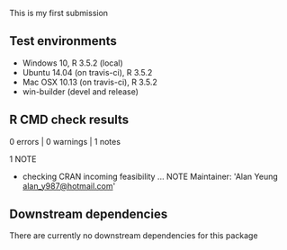 This is my first submission

## Test environments
* Windows 10, R 3.5.2 (local)
* Ubuntu 14.04 (on travis-ci), R 3.5.2
* Mac OSX 10.13 (on travis-ci), R 3.5.2
* win-builder (devel and release)

## R CMD check results
0 errors | 0 warnings | 1 notes

1 NOTE
* checking CRAN incoming feasibility ... NOTE
  Maintainer: 'Alan Yeung <alan_y987@hotmail.com>'

## Downstream dependencies
There are currently no downstream dependencies for this package
